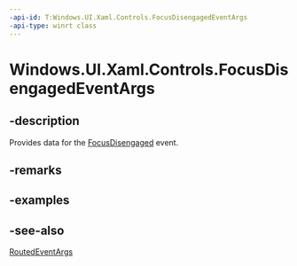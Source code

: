 ```yaml
---
-api-id: T:Windows.UI.Xaml.Controls.FocusDisengagedEventArgs
-api-type: winrt class
---
```


<!-- Class syntax.
public class FocusDisengagedEventArgs : Windows.UI.Xaml.RoutedEventArgs, Windows.UI.Xaml.Controls.IFocusDisengagedEventArgs
-->

# Windows.UI.Xaml.Controls.FocusDisengagedEventArgs

## -description
Provides data for the [FocusDisengaged](control_focusdisengaged.md) event.


## -remarks

## -examples

## -see-also
[RoutedEventArgs](../windows.ui.xaml/routedeventargs.md)
